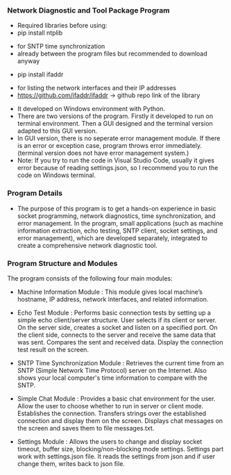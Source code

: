 ### Network Diagnostic and Tool Package Program
* Required libraries before using:
* pip install ntplib
- for SNTP time synchronization
- already between the program files but recommended to download anyway
* pip install ifaddr
- for listing the network interfaces and their IP addresses
- https://github.com/ifaddr/ifaddr -> github repo link of the library

* It developed on Windows environment with Python.
* There are two versions of the program. Firstly it developed to run on terminal environment. Then a GUI designed and the terminal version adapted to this GUI version.
* In GUI version, there is no seperate error management module. If there is an error or exception case, program throws error immediately.(terminal version does not have error management system.)
* Note: If you try to run the code in Visual Studio Code, usually it gives error because of reading settings.json, so I recommend you to run the code on Windows terminal.

### Program Details
* The purpose of this program is to get a hands-on experience in basic socket programming, network diagnostics, time synchronization, and error management. In the program, small applications (such as machine information extraction, echo testing, SNTP client, socket settings, and error  management), which are developed separately, integrated to create a comprehensive network diagnostic tool.

### Program Structure and Modules
The program consists of the following four main modules:

* Machine Information Module :
This module gives local machine’s hostname, IP address, network interfaces, and related information.

* Echo Test Module :
Performs basic connection tests by setting up a simple echo client/server structure.
User selects if its client or server.
On the server side, creates a socket and listen on a specified port.
On the client side, connects to the server and receive the same data that was sent.
Compares the sent and received data.
Display the connection test result on the screen.

* SNTP Time Synchronization Module :
Retrieves the current time from an SNTP (Simple Network Time Protocol) server on the Internet.
Also shows your local computer's time information to compare with the SNTP.

* Simple Chat Module :
Provides a basic chat environment for the user.
Allow the user to choose whether to run in server or client mode.
Establishes the connection. 
Transfers strings over the established connection and display them on the screen.
Displays chat messages on the screen and saves them to file messages.txt.

* Settings Module :
Allows the users to change and display socket timeout, buffer size, blocking/non-blocking mode settings.
Settings part work with settings.json file. It reads the settings from json and if user change them, writes back to json file.

